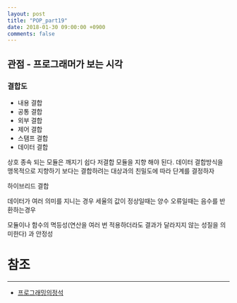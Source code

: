 ```yaml
---
layout: post
title: "POP_part19"
date: 2018-01-30 09:00:00 +0900
comments: false
---
```


## 관점 - 프로그래머가 보는 시각

### 결합도

* 내용 결합
* 공통 결합
* 외부 결합
* 제어 결합
* 스탬프 결합
* 데이터 결합

상호 종속 되는 모듈은 깨지기 쉽다 저결합 모듈을 지향 해야 된다. 
데이터 결합방식을 맹목적으로 지향하기 보다는 결합하려는 대상과의 친밀도에 따라 단계를 결정하자

하이브리드 결합

데이터가 여러 의미를 지니는 경우 세율의 값이 정상일때는 양수 오류일때는 음수를 반환하는경우

모듈이나 함수의 멱등성(연산을 여러 번 적용하더라도 결과가 달라지지 않는 성질을 의미한다) 과 안정성


# 참조
-----
* [프로그래밍의정석](http://www.yes24.com/24/Goods/55254076?Acode=101)
